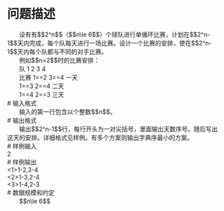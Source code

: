 <div id="pcont1" style="margin-top:20px; display:block;">

# 问题描述

<div class="pdcont">　　设有有$$2^n$$（$$n\le 6$$）个球队进行单循环比赛，计划在$$2^n-1$$天内完成，每个队每天进行一场比赛。设计一个比赛的安排，使在$$2^n-1$$天内每个队都与不同的对手比赛。<br/>
　　例如$$n=2$$时的比赛安排：<br/>
　　队    1  2                3  4<br/>
　　比赛  1==2               3==4                   一天<br/>
　　1==3               2==4                二天<br/>
　　1==4           2==3             三天</div>
# 输入格式

<div class="pdcont">　　输入的第一行包含以个整数$$n$$。</div>
# 输出格式

<div class="pdcont">　　输出$$2^n-1$$行，每行开头为一对尖括号，里面输出天数序号。随后写出这天的安排。详细格式见样例。有多个方案则输出字典序最小的方案。</div>
# 样例输入

<div class="pddata">2</div>
# 样例输出

<div class="pddata">&lt;1&gt;1-2,3-4<br/>
&lt;2&gt;1-3,2-4<br/>
&lt;3&gt;1-4,2-3</div>
# 数据规模和约定

<div class="pdcont">　　$$n\le 6$$</div>

</div>